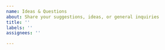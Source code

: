 ```yaml
---
name: Ideas & Questions
about: Share your suggestions, ideas, or general inquiries
title: ''
labels: ''
assignees: ''

---
```



